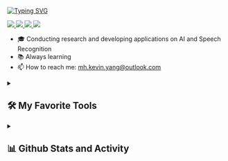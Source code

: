 [![Typing SVG](https://readme-typing-svg.demolab.com?font=Fira+Code&duration=1200&pause=300&multiline=true&width=435&height=80&lines=Kevin+Yang;Senior+Speech+Algorithm+Engineer;AI+%7C+Speech+Recognition)](https://git.io/typing-svg)

<a href="https://mhy-kevin-dev.github.io">
    <img src="https://img.shields.io/badge/Website-github.io-red?style=flat-square">
</a> 
<a href="https://medium.com/@mh.yang">
    <img src="https://img.shields.io/badge/Website-Medium-red?style=flat-square">
</a>  
<!-- <a href="Resume.pdf">
    <img src="https://img.shields.io/badge/PDF-CV-red?style=flat-square&logo=adobe">
</a> -->
<a href="https://www.linkedin.com/in/ming-han-yang-480145109">
    <img src="https://img.shields.io/badge/-Linkedin-blue?style=flat-square&logo=linkedin">
</a>
<a href="mailto:mh.kevin.yang@outlook.com">
    <img src="https://img.shields.io/badge/-Email-red?style=flat-square&logo=gmail&logoColor=white">
</a>

- 🎓 Conducting research and developing applications on AI and Speech Recognition
- 📚 Always learning
- 📫 How to reach me: mh.kevin.yang@outlook.com

<details> 
  <summary><h2>🛠️ My Favorite Tools</h2></summary>
  <!-- Some badges are from https://github.com/Ileriayo/markdown-badges -->

  <h3> ✍ Programming Languages</h3>

  <!-- <h4> - Mainly Used</h4> -->

  <p>
      <a href="https://github.com/search?q=user%3Amhy-kevin-dev+language%3Abash"><img alt="Bash" src="https://img.shields.io/badge/Bash-121011.svg?logo=gnu-bash&logoColor=white"></a>
      <a href="https://github.com/search?q=user%3Amhy-kevin-dev+language%3Ac"><img alt="C" src="https://custom-icon-badges.demolab.com/badge/C-03599C.svg?logo=c-in-hexagon&logoColor=white"></a>
      <a href="https://github.com/search?q=user%3Amhy-kevin-dev+language%3Acpp"><img alt="C++" src="https://custom-icon-badges.demolab.com/badge/C++-9C033A.svg?logo=cpp2&logoColor=white"></a>
      <a href="https://github.com/search?q=user%3Amhy-kevin-dev+language%3Amarkdown"><img alt="Markdown" src="https://img.shields.io/badge/Markdown-000000.svg?logo=markdown&logoColor=white"></a>
      <a href="https://github.com/search?q=user%3Amhy-kevin-dev+language%3Apython"><img alt="Python" src="https://img.shields.io/badge/Python-14354C.svg?logo=python&logoColor=white"></a>
  </p>

  <!-- <h4> - Others</h4>

  <p>
      <a href="https://github.com/search?q=user%3Amhy-kevin-dev+language%3Acsharp"><img alt="C#" src="https://custom-icon-badges.demolab.com/badge/C%23-68217A.svg?logo=cs2&logoColor=white"></a>
      <a href="https://github.com/search?q=user%3Amhy-kevin-dev+language%3Ahtml"><img alt="HTML" src="https://img.shields.io/badge/HTML-E34F26.svg?logo=html5&logoColor=white"></a>
      <a href="https://github.com/search?q=user%3Amhy-kevin-dev+language%3Ajavascript"><img alt="JavaScript" src="https://img.shields.io/badge/JavaScript-F7DF1E.svg?logo=javascript&logoColor=black"></a>
      <a href="https://github.com/search?q=user%3Amhy-kevin-dev+language%3Atex"><img alt="LaTeX" src="https://img.shields.io/badge/LaTeX-008080.svg?logo=LaTeX&logoColor=white"></a>
      <a href="https://github.com/search?q=user%3Amhy-kevin-dev+language%3Ajavascript"><img alt="Node.js" src="https://img.shields.io/badge/Node.js-43853D.svg?logo=node.js&logoColor=white"></a>
      <a href="https://github.com/search?q=user%3Amhy-kevin-dev+language%3Aphp"><img alt="PHP" src="https://img.shields.io/badge/PHP-777BB4.svg?logo=php&logoColor=white"></a>
      <a href="https://github.com/search?q=user%3Amhy-kevin-dev+language%3Asvg"><img alt="SVG+XML" src="https://img.shields.io/badge/SVG%2BXML-e0982c.svg?logo=svg&logoColor=white"></a>
  </p> -->

  <h3>🧰 Frameworks and Libraries</h3>

  <p>
      <a href="#"><img alt="Bootstrap" src="https://img.shields.io/badge/Bootstrap-7952B3.svg?logo=bootstrap&logoColor=white"></a>
      <a href="#"><img alt="Discord.py" src="https://custom-icon-badges.demolab.com/badge/Discord.py-0d1620.svg?logo=dpy"></a>
      <a href="#"><img alt="Flask" src="https://img.shields.io/badge/Flask-000000.svg?logo=flask&logoColor=white"></a>
      <a href="#"><img alt="Gunicorn" src="https://img.shields.io/badge/-Gunicorn-499848.svg?logo=gunicorn&logoColor=white"></a>
      <a href="#"><img alt="Kaldi" src="https://img.shields.io/badge/Kaldi-886130.svg?logo=kaldi&logoColor=white"></a>
      <a href="#"><img alt="Keras" src="https://img.shields.io/badge/Keras-D00000.svg?logo=keras"></a>
      <a href="#"><img alt="NumPy" src="https://img.shields.io/badge/Numpy-013243.svg?logo=numpy&logoColor=white"></a>
      <a href="#"><img alt="Pandas" src="https://img.shields.io/badge/Pandas-150458.svg?logo=pandas&logoColor=white"></a>
      <a href="#"><img alt="Plotly" src="https://img.shields.io/badge/Plotly-3F4F75.svg?logo=plotly&logoColor=white"></a>
      <a href="#"><img alt="scikit-learn" src ="https://img.shields.io/badge/Scikit%20Learn-07405e.svg?logo=scikitlearn&logoColor=white"></a>
      <a href="#"><img alt="streamlit" src="https://img.shields.io/badge/streamlit-3B5526.svg?logo=streamlit&logoColor=white"></a>
      <a href="#"><img alt="Selenium" src="https://img.shields.io/badge/Selenium-43B02A.svg?logo=selenium&logoColor=white"></a>
      <a href="#"><img alt="TensorFlow" src="https://img.shields.io/badge/TensorFlow-FF6F00.svg?logo=TensorFlow&logoColor=white"></a>
  </p>

  <h3>🗄️ Databases and Cloud Hosting</h3>

  <p>
      <a href="#"><img alt="GitHub Pages" src="https://img.shields.io/badge/GitHub%20Pages-327FC7.svg?logo=github&logoColor=white"></a>
      <a href="#"><img alt="Heroku" src="https://img.shields.io/badge/Heroku-430098.svg?logo=heroku&logoColor=white"></a>
      <a href="#"><img alt="Joplin" src="https://img.shields.io/badge/joplin-1071D3.svg?logo=joplin&logoColor=white"></a>
      <a href="#"><img alt="MongoDB" src ="https://img.shields.io/badge/MongoDB-4ea94b.svg?logo=mongodb&logoColor=white"></a>
      <a href="#"><img alt="MySQL" src="https://img.shields.io/badge/MySQL-00f.svg?logo=mysql&logoColor=white"></a>
      <a href="#"><img alt="Notion" src="https://img.shields.io/badge/Notion-010101.svg?logo=notion&logoColor=white"></a>
  </p>

  <h3>💻 Software and Tools</h3>

  <p>
      <a href="#"><img alt="Apache" src="https://img.shields.io/badge/Apache-D22128.svg?logo=arch-linux&logoColor=white"></a>
      <a href="#"><img alt="Audacity" src="https://img.shields.io/badge/-Audacity-0000CC?logo=audacity&logoColor=white"></a>
      <a href="#"><img alt="Brave" src="https://img.shields.io/badge/-Brave-FB542B?logo=brave&logoColor=white"></a>
      <a href="#"><img alt="Discord" src="https://img.shields.io/badge/-Discord-5865F2.svg?logo=discord&logoColor=white"></a>
      <a href="#"><img alt="Docker" src="https://img.shields.io/badge/Docker-2496ED.svg?logo=docker&logoColor=white"></a>
      <a href="#"><img alt="FFmpeg" src="https://img.shields.io/badge/FFmpeg-007808.svg?logo=ffmpeg&logoColor=white"></a>
      <a href="#"><img alt="Git" src="https://img.shields.io/badge/Git-F05033.svg?logo=git&logoColor=white"></a>
      <a href="#"><img alt="Github" src="https://img.shields.io/badge/Github-181717.svg?logo=github&logoColor=white"></a>
      <a href="#"><img alt="Google Sheets" src="https://img.shields.io/badge/Sheets-34A853.svg?logo=google%20sheets&logoColor=white"></a>
      <a href="#"><img alt="Google Cloud" src="https://img.shields.io/badge/GoogleCloud-4285F4.svg?logo=googlecloud&logoColor=white"></a>
      <a href="#"><img alt="Jupyter" src="https://img.shields.io/badge/Jupyter-F37626.svg?logo=Jupyter&logoColor=white"></a>
      <a href="#"><img alt="Photopea" src="https://img.shields.io/badge/Photopea-18A497?logo=photopea&logoColor=white"></a>
      <a href="#"><img alt="Postman" src="https://img.shields.io/badge/Postman-FF6C37?logo=postman&logoColor=white"></a>
      <a href="#"><img alt="Visual Studio Code" src="https://img.shields.io/badge/Visual%20Studio%20Code-0078d7.svg?logo=visual-studio-code&logoColor=white"></a>
      <a href="#"><img alt="vim" src="https://img.shields.io/badge/vim-019733.svg?logo=vim"></a>
      <a href="#"><img alt="Ubuntu" src="https://img.shields.io/badge/Ubuntu-E95420.svg?logo=ubuntu&logoColor=white"></a>
  </p>
</details>


<!--
**mhy-kevin-dev/mhy-kevin-dev** is a ✨ _special_ ✨ repository because its `README.md` (this file) appears on your GitHub profile.

Here are some ideas to get you started:

- 🔭 I’m currently working on ...
- 🌱 I’m currently learning ...
- 👯 I’m looking to collaborate on ...
- 🤔 I’m looking for help with ...
- 💬 Ask me about ...
- 📫 How to reach me: ...
- 😄 Pronouns: ...
- ⚡ Fun fact: ...
-->


<details> 
  <summary><h2>📊 Github Stats and Activity</h2></summary>

  <h3>🔥 Streak Stats</h3>

  <p>
    <a href="https://github.com/mhy-kevin-dev">
      <img title="🔥 Get streak stats for your profile at git.io/streak-stats" alt="Kevin's streak" src="https://streak-stats.demolab.com/?user=mhy-kevin-dev&theme=monokai-metallian&hide_border=true&mode=weekly"/>
    </a>
    <p>🔥 Get streak stats for your profile at <a href="https://git.io/streak-stats">git.io/streak-stats</a></p>
  </p>
</details>
